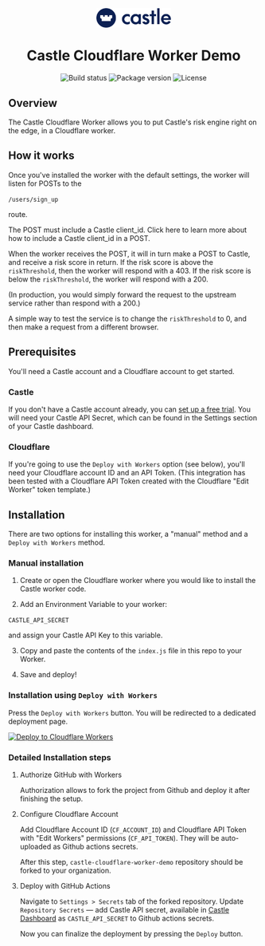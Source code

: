 <div align="center">
  <img align="center" alt="Castle logo" src='./assets/castle-logo.svg' width='150'/>
</div>
<div align="center">
  <h1>Castle Cloudflare Worker Demo</h1>
</div>
<div align="center">
  <image alt="Build status" src="https://img.shields.io/github/workflow/status/castle/cloudflare-worker-demo/Build"/>
  <image alt="Package version" src="https://img.shields.io/github/package-json/v/castle/castle-cloudflare-worker-demo"/>
  <image alt="License" src="https://img.shields.io/github/license/castle/castle-cloudflare-worker-demo"/>
</div>

## Overview

The Castle Cloudflare Worker allows you to put Castle's risk engine right on the edge, in a Cloudflare worker.

## How it works
Once you've installed the worker with the default settings, the worker will listen for POSTs to the 

`/users/sign_up`

route.

The POST must include a Castle client_id. Click here to learn more about how to include a Castle client_id in a POST.

When the worker receives the POST, it will in turn make a POST to Castle, and receive a risk score in return. If the risk score is above the `riskThreshold`, then the worker will respond with a 403. If the risk score is below the `riskThreshold`, the worker will respond with a 200.

(In production, you would simply forward the request to the upstream service rather than respond with a 200.)

A simple way to test the service is to change the `riskThreshold` to 0, and then make a request from a different browser.

## Prerequisites

You'll need a Castle account and a Cloudflare account to get started.

### Castle

If you don't have a Castle account already, you can [set up a free trial](https://dashboard.castle.io/signup/new). You will need your Castle API Secret, which can be found in the Settings section of your Castle dashboard.

### Cloudflare

If you're going to use the `Deploy with Workers` option (see below), you'll need your Cloudflare account ID and an API Token. (This integration has been tested with a Cloudflare API Token created with the Cloudflare "Edit Worker" token template.)

## Installation

There are two options for installing this worker, a "manual" method and a `Deploy with Workers` method.

### Manual installation

1. Create or open the Cloudflare worker where you would like to install the Castle worker code.

2. Add an Environment Variable to your worker:

`CASTLE_API_SECRET` 

and assign your Castle API Key to this variable.

3. Copy and paste the contents of the `index.js` file in this repo to your Worker.

4. Save and deploy!

### Installation using `Deploy with Workers`

Press the `Deploy with Workers` button. You will be redirected to a dedicated deployment page.

  [![Deploy to Cloudflare Workers](https://deploy.workers.cloudflare.com/button)](https://deploy.workers.cloudflare.com/?url=https://github.com/castle/castle-cloudflare-worker-demo)

### Detailed Installation steps

1. Authorize GitHub with Workers

    Authorization allows to fork the project from Github and deploy it after finishing the setup.

2. Configure Cloudflare Account

    Add Cloudflare Account ID (`CF_ACCOUNT_ID`) and Cloudflare API Token with "Edit Workers" permissions (`CF_API_TOKEN`). They will be auto-uploaded as Github actions secrets.

    After this step, `castle-cloudflare-worker-demo` repository should be forked to your organization.

3. Deploy with GitHub Actions

    Navigate to `Settings > Secrets` tab of the forked repository. Update `Repository Secrets` — add Castle API secret, available in [Castle Dashboard](https://dashboard.castle.io/settings/general) as `CASTLE_API_SECRET` to Github actions secrets.

    Now you can finalize the deployment by pressing the `Deploy` button.
